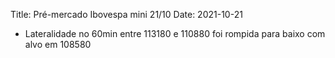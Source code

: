 Title:  Pré-mercado Ibovespa mini 21/10
Date: 2021-10-21

* Lateralidade no 60min entre 113180 e 110880 foi rompida para baixo com alvo em 108580
